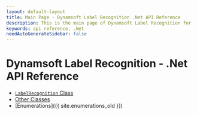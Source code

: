 ```yaml
---
layout: default-layout
title: Main Page - Dynamsoft Label Recognition .Net API Reference
description: This is the main page of Dynamsoft Label Recognition for .Net API Reference.
keywords: api reference, .Net
needAutoGenerateSidebar: false
---
```


# Dynamsoft Label Recognition - .Net API Reference

- [`LabelRecognition` Class](label-recognition/index.md) 
- [Other Classes](class/index.md)  
- [Enumerations]({{ site.enumerations_old }})
